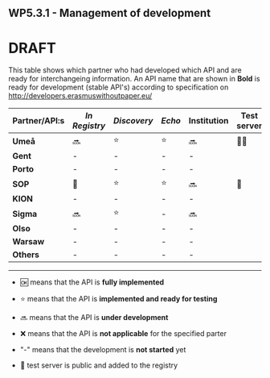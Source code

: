 ## WP5.3.1 - Management of development 

# DRAFT

This table shows which partner who had developed which API and are ready for interchangeing information. An API name that are shown in **Bold** is ready for development (stable API's) according to specification on http://developers.erasmuswithoutpaper.eu/



| Partner/API:s | *In Registry* | *Discovery* | *Echo* | **Institution** | Test server |
| ------------- | -----------   | ----------- | ------ | --------------- | ----------- |
| **Umeå**      | :soon:        | :star:      | :star: | :soon:          | :link::soon:|
| **Gent**      |     -         |   -         | -      |    -            |             |
| **Porto**     |     -         |   -         | -      |    -            |             |
| **SOP**       | :link:        | :star:      | :star: | :soon:          | :link:      |
| **KION**      |     -         |   -         | -      |    -            |             |
| **Sigma**     | :soon:        | :star:      | -      | :soon:          |             |
| **Olso**      |     -         |   -         | -      |    -            |             |
| **Warsaw**    |     -         |   -         | -      |    -            |             |
| **Others**    |     -         |   -         | -      |    -            |             |

---
* :ok: means that the API is **fully implemented**
* :star: means that the API is **implemented and ready for testing**
* :soon: means that the API is **under development**
* :x: means that the API is **not applicable** for the specified parter 
* "-" means that the development is **not started** yet

* :link: test server is public and added to the registry 
